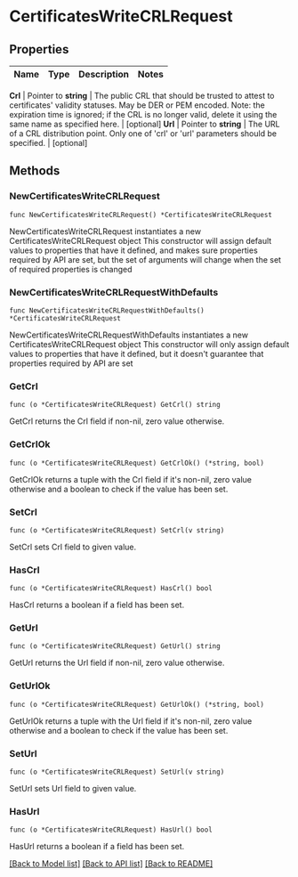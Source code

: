 # CertificatesWriteCRLRequest


## Properties

Name | Type | Description | Notes
------------ | ------------- | ------------- | -------------


**Crl** | Pointer to **string** | The public CRL that should be trusted to attest to certificates&#x27; validity statuses. May be DER or PEM encoded. Note: the expiration time is ignored; if the CRL is no longer valid, delete it using the same name as specified here. | [optional] 
**Url** | Pointer to **string** | The URL of a CRL distribution point. Only one of &#x27;crl&#x27; or &#x27;url&#x27; parameters should be specified. | [optional] 



## Methods


### NewCertificatesWriteCRLRequest

`func NewCertificatesWriteCRLRequest() *CertificatesWriteCRLRequest`

NewCertificatesWriteCRLRequest instantiates a new CertificatesWriteCRLRequest object
This constructor will assign default values to properties that have it defined,
and makes sure properties required by API are set, but the set of arguments
will change when the set of required properties is changed

### NewCertificatesWriteCRLRequestWithDefaults

`func NewCertificatesWriteCRLRequestWithDefaults() *CertificatesWriteCRLRequest`

NewCertificatesWriteCRLRequestWithDefaults instantiates a new CertificatesWriteCRLRequest object
This constructor will only assign default values to properties that have it defined,
but it doesn't guarantee that properties required by API are set


### GetCrl

`func (o *CertificatesWriteCRLRequest) GetCrl() string`

GetCrl returns the Crl field if non-nil, zero value otherwise.

### GetCrlOk

`func (o *CertificatesWriteCRLRequest) GetCrlOk() (*string, bool)`

GetCrlOk returns a tuple with the Crl field if it's non-nil, zero value otherwise
and a boolean to check if the value has been set.

### SetCrl

`func (o *CertificatesWriteCRLRequest) SetCrl(v string)`

SetCrl sets Crl field to given value.


### HasCrl

`func (o *CertificatesWriteCRLRequest) HasCrl() bool`

HasCrl returns a boolean if a field has been set.




### GetUrl

`func (o *CertificatesWriteCRLRequest) GetUrl() string`

GetUrl returns the Url field if non-nil, zero value otherwise.

### GetUrlOk

`func (o *CertificatesWriteCRLRequest) GetUrlOk() (*string, bool)`

GetUrlOk returns a tuple with the Url field if it's non-nil, zero value otherwise
and a boolean to check if the value has been set.

### SetUrl

`func (o *CertificatesWriteCRLRequest) SetUrl(v string)`

SetUrl sets Url field to given value.


### HasUrl

`func (o *CertificatesWriteCRLRequest) HasUrl() bool`

HasUrl returns a boolean if a field has been set.









[[Back to Model list]](../README.md#documentation-for-models) [[Back to API list]](../README.md#documentation-for-api-endpoints) [[Back to README]](../README.md)


